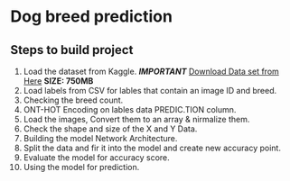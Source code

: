# Dog breed prediction





## Steps to build project

1. Load the dataset from Kaggle. ***IMPORTANT*** [Download Data set from Here](https://www.kaggle.com/catherinehorng/dogbreedidfromcomp/download) **SIZE: 750MB**
2. Load labels from CSV for lables that contain an image ID and breed.
3. Checking the breed count.
4. ONT-HOT Encoding on lables data PREDIC.TION column.
5. Load the images, Convert them to an array & nirmalize them.
6. Check the shape and size of the X and Y Data.
7. Building the model Network Architecture.
8. Split the data and fir it into the model and create new accuracy point.
9. Evaluate the model for accuracy score.
10. Using the model for prediction.

